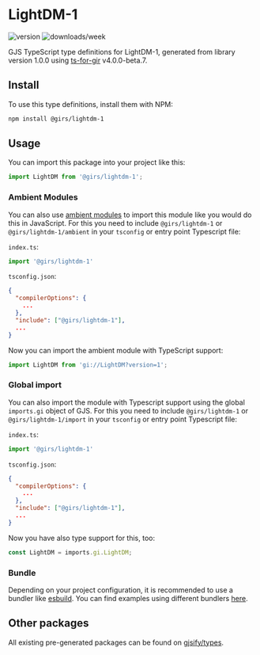 
# LightDM-1

![version](https://img.shields.io/npm/v/@girs/lightdm-1)
![downloads/week](https://img.shields.io/npm/dw/@girs/lightdm-1)


GJS TypeScript type definitions for LightDM-1, generated from library version 1.0.0 using [ts-for-gir](https://github.com/gjsify/ts-for-gir) v4.0.0-beta.7.


## Install

To use this type definitions, install them with NPM:
```bash
npm install @girs/lightdm-1
```

## Usage

You can import this package into your project like this:
```ts
import LightDM from '@girs/lightdm-1';
```

### Ambient Modules

You can also use [ambient modules](https://github.com/gjsify/ts-for-gir/tree/main/packages/cli#ambient-modules) to import this module like you would do this in JavaScript.
For this you need to include `@girs/lightdm-1` or `@girs/lightdm-1/ambient` in your `tsconfig` or entry point Typescript file:

`index.ts`:
```ts
import '@girs/lightdm-1'
```

`tsconfig.json`:
```json
{
  "compilerOptions": {
    ...
  },
  "include": ["@girs/lightdm-1"],
  ...
}
```

Now you can import the ambient module with TypeScript support: 

```ts
import LightDM from 'gi://LightDM?version=1';
```

### Global import

You can also import the module with Typescript support using the global `imports.gi` object of GJS.
For this you need to include `@girs/lightdm-1` or `@girs/lightdm-1/import` in your `tsconfig` or entry point Typescript file:

`index.ts`:
```ts
import '@girs/lightdm-1'
```

`tsconfig.json`:
```json
{
  "compilerOptions": {
    ...
  },
  "include": ["@girs/lightdm-1"],
  ...
}
```

Now you have also type support for this, too:

```ts
const LightDM = imports.gi.LightDM;
```

### Bundle

Depending on your project configuration, it is recommended to use a bundler like [esbuild](https://esbuild.github.io/). You can find examples using different bundlers [here](https://github.com/gjsify/ts-for-gir/tree/main/examples).

## Other packages

All existing pre-generated packages can be found on [gjsify/types](https://github.com/gjsify/types).

